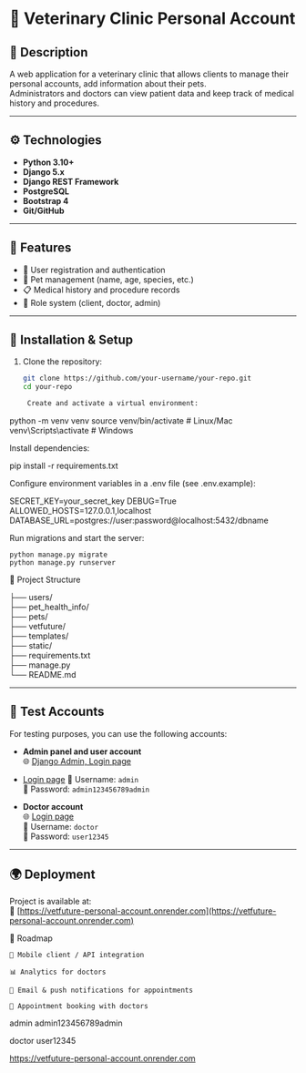 # 🐾 Veterinary Clinic Personal Account

## 📌 Description
A web application for a veterinary clinic that allows clients to manage their personal accounts, add information about their pets.  
Administrators and doctors can view patient data and keep track of medical history and procedures.  

---

## ⚙️ Technologies
- **Python 3.10+**
- **Django 5.x**
- **Django REST Framework**
- **PostgreSQL**
- **Bootstrap 4**
- **Git/GitHub**

---

## 🚀 Features
- 👤 User registration and authentication  
- 🐶 Pet management (name, age, species, etc.)
- 📋 Medical history and procedure records  
- 🔑 Role system (client, doctor, admin)

---

## 🔧 Installation & Setup

1. Clone the repository:
   ```bash
   git clone https://github.com/your-username/your-repo.git
   cd your-repo

    Create and activate a virtual environment:

python -m venv venv
source venv/bin/activate   # Linux/Mac
venv\Scripts\activate      # Windows

Install dependencies:

pip install -r requirements.txt

Configure environment variables in a .env file (see .env.example):

SECRET_KEY=your_secret_key
DEBUG=True
ALLOWED_HOSTS=127.0.0.1,localhost
DATABASE_URL=postgres://user:password@localhost:5432/dbname

Run migrations and start the server:

    python manage.py migrate
    python manage.py runserver

📂 Project Structure

├── users/  
├── pet_health_info/  
├── pets/  
├── vetfuture/  
├── templates/       
├── static/   
├── requirements.txt  
├── manage.py  
└── README.md

---

## 🔑 Test Accounts

For testing purposes, you can use the following accounts:

- **Admin panel and user account**  
  🌐 [Django Admin, Login page](https://vetfuture-personal-account.onrender.com/admin/)
-    [Login page](https://vetfuture-personal-account.onrender.com/)
  👤 Username: `admin`  
  🔑 Password: `admin123456789admin`

- **Doctor account**  
  🌐 [Login page](https://vetfuture-personal-account.onrender.com/)  
  👤 Username: `doctor`  
  🔑 Password: `user12345`

---

## 🌍 Deployment

Project is available at:  
🔗 [https://vetfuture-personal-account.onrender.com](https://vetfuture-personal-account.onrender.com)


📌 Roadmap

    📱 Mobile client / API integration

    📊 Analytics for doctors

    🔔 Email & push notifications for appointments
    
    🏥 Appointment booking with doctors

admin
admin123456789admin

doctor
user12345

https://vetfuture-personal-account.onrender.com